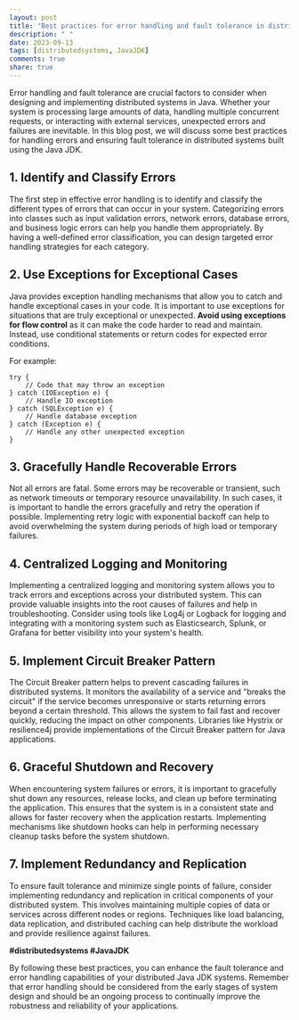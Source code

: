 ```yaml
---
layout: post
title: "Best practices for error handling and fault tolerance in distributed Java JDK systems"
description: " "
date: 2023-09-13
tags: [distributedsystems, JavaJDK]
comments: true
share: true
---
```


Error handling and fault tolerance are crucial factors to consider when designing and implementing distributed systems in Java. Whether your system is processing large amounts of data, handling multiple concurrent requests, or interacting with external services, unexpected errors and failures are inevitable. In this blog post, we will discuss some best practices for handling errors and ensuring fault tolerance in distributed systems built using the Java JDK.

## 1. Identify and Classify Errors

The first step in effective error handling is to identify and classify the different types of errors that can occur in your system. Categorizing errors into classes such as input validation errors, network errors, database errors, and business logic errors can help you handle them appropriately. By having a well-defined error classification, you can design targeted error handling strategies for each category.

## 2. Use Exceptions for Exceptional Cases

Java provides exception handling mechanisms that allow you to catch and handle exceptional cases in your code. It is important to use exceptions for situations that are truly exceptional or unexpected. **Avoid using exceptions for flow control** as it can make the code harder to read and maintain. Instead, use conditional statements or return codes for expected error conditions.

For example:
```
try {
    // Code that may throw an exception
} catch (IOException e) {
    // Handle IO exception
} catch (SQLException e) {
    // Handle database exception
} catch (Exception e) {
    // Handle any other unexpected exception
}
```

## 3. Gracefully Handle Recoverable Errors

Not all errors are fatal. Some errors may be recoverable or transient, such as network timeouts or temporary resource unavailability. In such cases, it is important to handle the errors gracefully and retry the operation if possible. Implementing retry logic with exponential backoff can help to avoid overwhelming the system during periods of high load or temporary failures.

## 4. Centralized Logging and Monitoring

Implementing a centralized logging and monitoring system allows you to track errors and exceptions across your distributed system. This can provide valuable insights into the root causes of failures and help in troubleshooting. Consider using tools like Log4j or Logback for logging and integrating with a monitoring system such as Elasticsearch, Splunk, or Grafana for better visibility into your system's health.

## 5. Implement Circuit Breaker Pattern

The Circuit Breaker pattern helps to prevent cascading failures in distributed systems. It monitors the availability of a service and "breaks the circuit" if the service becomes unresponsive or starts returning errors beyond a certain threshold. This allows the system to fail fast and recover quickly, reducing the impact on other components. Libraries like Hystrix or resilience4j provide implementations of the Circuit Breaker pattern for Java applications.

## 6. Graceful Shutdown and Recovery

When encountering system failures or errors, it is important to gracefully shut down any resources, release locks, and clean up before terminating the application. This ensures that the system is in a consistent state and allows for faster recovery when the application restarts. Implementing mechanisms like shutdown hooks can help in performing necessary cleanup tasks before the system shutdown.

## 7. Implement Redundancy and Replication

To ensure fault tolerance and minimize single points of failure, consider implementing redundancy and replication in critical components of your distributed system. This involves maintaining multiple copies of data or services across different nodes or regions. Techniques like load balancing, data replication, and distributed caching can help distribute the workload and provide resilience against failures.

**#distributedsystems #JavaJDK**

By following these best practices, you can enhance the fault tolerance and error handling capabilities of your distributed Java JDK systems. Remember that error handling should be considered from the early stages of system design and should be an ongoing process to continually improve the robustness and reliability of your applications.